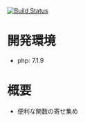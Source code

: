 [![Build Status](https://travis-ci.org/solt9029/PHPUtility.svg?branch=master)](https://travis-ci.org/solt9029/PHPUtility)

# 開発環境

- php: 7.1.9

# 概要

- 便利な関数の寄せ集め
